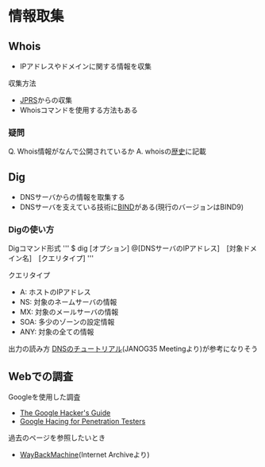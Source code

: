 # 情報取集

## Whois
- IPアドレスやドメインに関する情報を収集

収集方法
- [JPRS](https://whois.jprs.jp/)からの収集
- Whoisコマンドを使用する方法もある

### 疑問
Q. Whois情報がなんで公開されているか
A. whoisの[歴史](https://jprs.jp/about/dom-search/whois/)に記載

## Dig
- DNSサーバからの情報を取集する
- DNSサーバを支えている技術に[BIND](https://www.isc.org/bind/)がある(現行のバージョンはBIND9)

### Digの使い方
Digコマンド形式
'''
$ dig [オプション] @[DNSサーバのIPアドレス]　[対象ドメイン名]　[クエリタイプ]
'''

クエリタイプ
- A: ホストのIPアドレス
- NS: 対象のネームサーバの情報
- MX: 対象のメールサーバの情報
- SOA: 多少のゾーンの設定情報
- ANY: 対象の全ての情報

出力の読み方
[DNSのチュートリアル](https://www.janog.gr.jp/meeting/janog35/download_file/view/83/175/index.pdf)(JANOG35 Meetingより)が参考になりそう


## Webでの調査
Googleを使用した調査
- [The Google Hacker's Guide](http://pdf.textfiles.com/security/googlehackers.pdf)
- [Google Hacing for Penetration Testers](https://www.blackhat.com/presentations/bh-europe-05/BH_EU_05-Long.pdf)

過去のページを参照したいとき
- [WayBackMachine](https://archive.org/)(Internet Archiveより)
